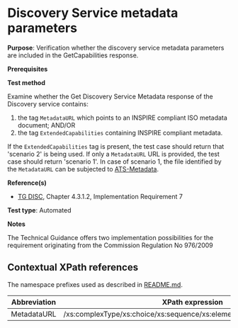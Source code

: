 # Discovery Service metadata parameters

**Purpose**: Verification whether the discovery service metadata parameters are included in the GetCapabilities response.

**Prerequisites**

**Test method**

Examine whether the Get Discovery Service Metadata response of the Discovery service contains:

1. the tag ```MetadataURL``` which points to an INSPIRE compliant ISO metadata document;
AND/OR
2. the tag ```ExtendedCapabilities``` containing INSPIRE compliant metadata.

If the ```ExtendedCapabilities``` tag is present, the test case should return that 'scenario 2' is being used. If only a ```MetadataURL``` URL is provided, the test case should return 'scenario 1'. In case of scenario 1, the file identified by the ```MetadataURL``` can be subjected to [ATS-Metadata](https://github.com/inspire-eu-validation/ats-metadata).

**Reference(s)**

 * [TG DISC](README.md#ref_TG_DISC), Chapter 4.3.1.2, Implementation Requirement 7


**Test type**: Automated

**Notes**

The Technical Guidance offers two implementation possibilities for the requirement originating from the Commission Regulation No 976/2009

## Contextual XPath references

The namespace prefixes used as described in [README.md](README.md#namespaces).

Abbreviation                                               |  XPath expression
---------------------------------------------------------- | -------------------------------------------------------------------------
<a name="#MetadataURL"></a> MetadataURL |  /xs:complexType/xs:choice/xs:sequence/xs:element[@name="MetadataUrl"]
